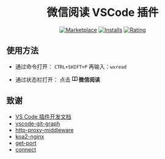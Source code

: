 <div align="center">

# 微信阅读 VSCode 插件

[![Marketplace](https://img.shields.io/visual-studio-marketplace/v/lstheart.vscode-wxread.svg?label=Marketplace&style=for-the-badge&logo=visual-studio-code)](https://marketplace.visualstudio.com/items?itemName=lstheart.vscode-wxread)
[![Installs](https://img.shields.io/visual-studio-marketplace/i/lstheart.vscode-wxread.svg?style=for-the-badge)](https://marketplace.visualstudio.com/items?itemName=lstheart.vscode-wxread)
[![Rating](https://img.shields.io/visual-studio-marketplace/stars/lstheart.vscode-wxread.svg?style=for-the-badge)](https://marketplace.visualstudio.com/items?itemName=lstheart.vscode-wxread)

</div>


## 使用方法

- 通过命令打开：
`CTRL+SHIFT+P` 再输入：`wxread`

- 通过状态栏打开：
点击 **![](resources/book.png) 微信阅读**

## 致谢
- [VS Code 插件开发文档](https://github.com/Liiked/VS-Code-Extension-Doc-ZH)
- [vscode-git-graph](https://github.com/mhutchie/vscode-git-graph)
- [http-proxy-middleware](https://github.com/chimurai/http-proxy-middleware)
- [koa2-nginx](https://github.com/my9074/koa2-nginx)
- [get-port](https://github.com/sindresorhus/get-port)
- [connect](https://github.com/senchalabs/connect)
